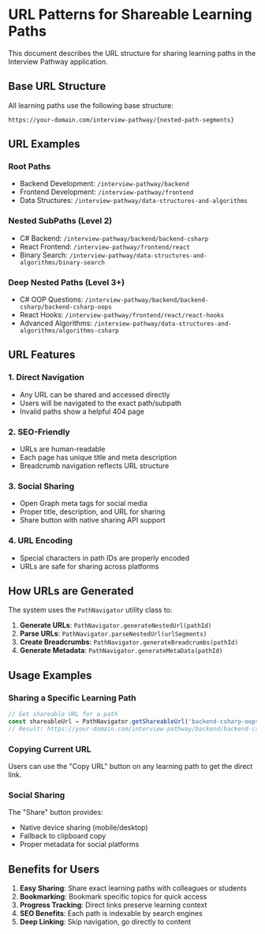 # URL Patterns for Shareable Learning Paths

This document describes the URL structure for sharing learning paths in the Interview Pathway application.

## Base URL Structure

All learning paths use the following base structure:
```
https://your-domain.com/interview-pathway/{nested-path-segments}
```

## URL Examples

### Root Paths
- Backend Development: `/interview-pathway/backend`
- Frontend Development: `/interview-pathway/frontend`
- Data Structures: `/interview-pathway/data-structures-and-algorithms`

### Nested SubPaths (Level 2)
- C# Backend: `/interview-pathway/backend/backend-csharp`
- React Frontend: `/interview-pathway/frontend/react`
- Binary Search: `/interview-pathway/data-structures-and-algorithms/binary-search`

### Deep Nested Paths (Level 3+)
- C# OOP Questions: `/interview-pathway/backend/backend-csharp/backend-csharp-oops`
- React Hooks: `/interview-pathway/frontend/react/react-hooks`
- Advanced Algorithms: `/interview-pathway/data-structures-and-algorithms/algorithms-csharp`

## URL Features

### 1. **Direct Navigation**
- Any URL can be shared and accessed directly
- Users will be navigated to the exact path/subpath
- Invalid paths show a helpful 404 page

### 2. **SEO-Friendly**
- URLs are human-readable
- Each page has unique title and meta description
- Breadcrumb navigation reflects URL structure

### 3. **Social Sharing**
- Open Graph meta tags for social media
- Proper title, description, and URL for sharing
- Share button with native sharing API support

### 4. **URL Encoding**
- Special characters in path IDs are properly encoded
- URLs are safe for sharing across platforms

## How URLs are Generated

The system uses the `PathNavigator` utility class to:

1. **Generate URLs**: `PathNavigator.generateNestedUrl(pathId)`
2. **Parse URLs**: `PathNavigator.parseNestedUrl(urlSegments)`
3. **Create Breadcrumbs**: `PathNavigator.generateBreadcrumbs(pathId)`
4. **Generate Metadata**: `PathNavigator.generateMetaData(pathId)`

## Usage Examples

### Sharing a Specific Learning Path
```javascript
// Get shareable URL for a path
const shareableUrl = PathNavigator.getShareableUrl('backend-csharp-oops');
// Result: https://your-domain.com/interview-pathway/backend/backend-csharp/backend-csharp-oops
```

### Copying Current URL
Users can use the "Copy URL" button on any learning path to get the direct link.

### Social Sharing
The "Share" button provides:
- Native device sharing (mobile/desktop)
- Fallback to clipboard copy
- Proper metadata for social platforms

## Benefits for Users

1. **Easy Sharing**: Share exact learning paths with colleagues or students
2. **Bookmarking**: Bookmark specific topics for quick access
3. **Progress Tracking**: Direct links preserve learning context
4. **SEO Benefits**: Each path is indexable by search engines
5. **Deep Linking**: Skip navigation, go directly to content